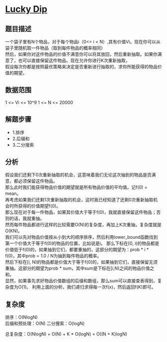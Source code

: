 # [Lucky Dip](https://code.google.com/codejam/contest/9234486/dashboard#s=p1)

## 题目描述  

一个袋子里有N个物品，对于每个物品i（0<= i < N）,其有价值Vi。现在你可以从袋子里随机取一件物品（取到每件物品的概率相同）  
然后，如果你对这件物品的价值不满意你可以将其放回，然后重新抽取。如果你满意了，也可以直接保留这件物品。现在允许你进行K次重新抽取，  
假设每次你都是按照最优策略来决定是否重新进行抽取的，求你所能获得的物品价值的期望。  

## 数据范围  

1 <= Vi <= 10^9
1 <= N <= 20000

## 解题步骤

* 1.排序
* 2.后缀和  
* 3.二分搜索  

## 分析

假设我们还剩下0次重新抽取的机会，这意味着我们无论这次抽到的物品是否满意，都必须保留这件物品。  
那么此时我们能获得物品价值的期望就是所有物品价值的平均值。记f(0) = mean。  
再考虑如果我们还剩1次重新抽取的机会，这时我已经知道了还剩0次重新抽取机会时所获得的价值期望f(0)。  
那么现在对于每一件物品，如果其价值大于等于f(0)，我就直接保留这件物品；否则的话，我就重抽。  
然而每件物品都进行这样的比较需要O(N)的复杂度，再加上K次重抽，复杂度就是O(KN)。  
我们可以先对物品价值按从小到大的顺序排序，然后利用lower_bound函数找到第一个价值大于等于f(0)的物品的位置，比如说是i。
那么下标在[0, i)的物品都是价值低于f(0)的，如果抽到它们，都要重抽的，这部分的期望为：prob * i * f(0)，其中prob = 1.0 / N为抽到每件物品的概率。  
然后下标在[i, N)的物品都是价值大于等于f(0)的，如果抽到它们，直接保留无须重抽。这部分的期望为prob * sum，其中sum是下标在[i,N)之间的物品价值之和。  
显然，如果事先求好物品价值数组的后缀和数组，那么sum可以直接查表得到，复杂度为O(1)。
利用上面的分析，我们递归求得每一次f(x)，然后返回f(K)即可。

## 复杂度

排序：O(NlogN)  
后缀和预处理：O(N)
二分搜索：O(logN)

总复杂度：O(NlogN) + O(N) + K * O(logN) = O((N + K)logN)
